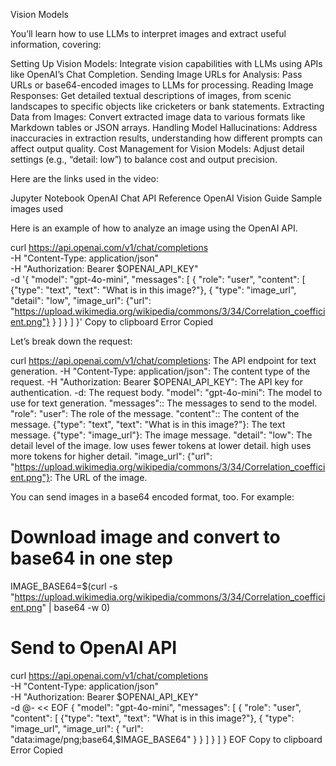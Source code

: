Vision Models

You’ll learn how to use LLMs to interpret images and extract useful information, covering:

Setting Up Vision Models: Integrate vision capabilities with LLMs using APIs like OpenAI’s Chat Completion.
Sending Image URLs for Analysis: Pass URLs or base64-encoded images to LLMs for processing.
Reading Image Responses: Get detailed textual descriptions of images, from scenic landscapes to specific objects like cricketers or bank statements.
Extracting Data from Images: Convert extracted image data to various formats like Markdown tables or JSON arrays.
Handling Model Hallucinations: Address inaccuracies in extraction results, understanding how different prompts can affect output quality.
Cost Management for Vision Models: Adjust detail settings (e.g., “detail: low”) to balance cost and output precision.

Here are the links used in the video:

Jupyter Notebook
OpenAI Chat API Reference
OpenAI Vision Guide
Sample images used

Here is an example of how to analyze an image using the OpenAI API.

curl https://api.openai.com/v1/chat/completions \
  -H "Content-Type: application/json" \
  -H "Authorization: Bearer $OPENAI_API_KEY" \
  -d '{
    "model": "gpt-4o-mini",
    "messages": [
      {
        "role": "user",
        "content": [
          {"type": "text", "text": "What is in this image?"},
          {
            "type": "image_url",
            "detail": "low",
            "image_url": {"url": "https://upload.wikimedia.org/wikipedia/commons/3/34/Correlation_coefficient.png"}
          }
        ]
      }
    ]
  }'
Copy to clipboard
Error
Copied

Let’s break down the request:

curl https://api.openai.com/v1/chat/completions: The API endpoint for text generation.
-H "Content-Type: application/json": The content type of the request.
-H "Authorization: Bearer $OPENAI_API_KEY": The API key for authentication.
-d: The request body.
"model": "gpt-4o-mini": The model to use for text generation.
"messages":: The messages to send to the model.
"role": "user": The role of the message.
"content":: The content of the message.
{"type": "text", "text": "What is in this image?"}: The text message.
{"type": "image_url"}: The image message.
"detail": "low": The detail level of the image. low uses fewer tokens at lower detail. high uses more tokens for higher detail.
"image_url": {"url": "https://upload.wikimedia.org/wikipedia/commons/3/34/Correlation_coefficient.png"}: The URL of the image.

You can send images in a base64 encoded format, too. For example:

# Download image and convert to base64 in one step
IMAGE_BASE64=$(curl -s "https://upload.wikimedia.org/wikipedia/commons/3/34/Correlation_coefficient.png" | base64 -w 0)

# Send to OpenAI API
curl https://api.openai.com/v1/chat/completions \
  -H "Content-Type: application/json" \
  -H "Authorization: Bearer $OPENAI_API_KEY" \
  -d @- << EOF
{
  "model": "gpt-4o-mini",
  "messages": [
    {
      "role": "user",
      "content": [
        {"type": "text", "text": "What is in this image?"},
        {
          "type": "image_url",
          "image_url": { "url": "data:image/png;base64,$IMAGE_BASE64" }
        }
      ]
    }
  ]
}
EOF
Copy to clipboard
Error
Copied